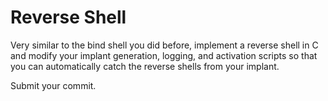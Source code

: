 # Reverse Shell
Very similar to the bind shell you did before, implement a reverse shell in C and modify your implant generation, logging, and activation scripts so that you can automatically catch the reverse shells from your implant. 

Submit your commit.
